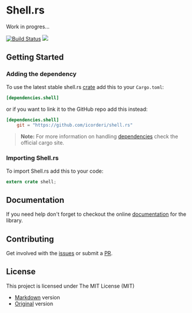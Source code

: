 # Shell.rs
Work in progres...

[![Build Status](https://travis-ci.org/icorderi/shell.rs.png?branch=master)](https://travis-ci.org/icorderi/shell.rs)
[![](http://meritbadge.herokuapp.com/shell)](https://crates.io/crates/shell)

## Getting Started

### Adding the dependency

To use the latest stable shell.rs [crate] add this to your `Cargo.toml`:

```toml
[dependencies.shell]
```

or if you want to link it to the GitHub repo add this instead:

```toml
[dependencies.shell]
    git = "https://github.com/icorderi/shell.rs"
```

> **Note:** For more information on handling [dependencies] check the official cargo site.

[crate]: https://crates.io/crates/shell.rs
[dependencies]: http://doc.crates.io/guide.html#adding-dependencies

### Importing Shell.rs

To import Shell.rs add this to your code:

```rust
extern crate shell;
```

## Documentation

If you need help don't forget to checkout the online [documentation] for the library.

[documentation]: http://icorderi.github.io/shell.rs/doc/shell

## Contributing

Get involved with the [issues] or submit a [PR].

[issues]: https://github.com/icorderi/shell.rs/issues
[PR]: https://github.com/icorderi/shell.rs/pulls

## License

This project is licensed under The MIT License (MIT)
* [Markdown](LICENSE/mit.md) version
* [Original](LICENSE/mit.txt) version

